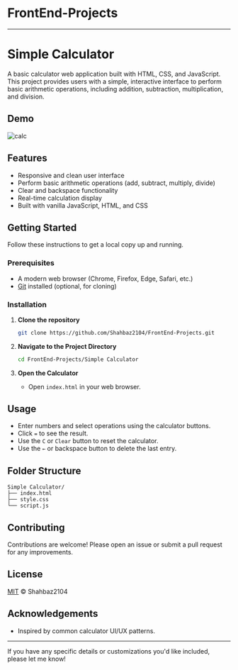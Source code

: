 # FrontEnd-Projects


---

# Simple Calculator

A basic calculator web application built with HTML, CSS, and JavaScript. This project provides users with a simple, interactive interface to perform basic arithmetic operations, including addition, subtraction, multiplication, and division.

## Demo

> 
![calc](https://github.com/user-attachments/assets/72c40137-55c9-4587-83d5-485e5365cdcb)


## Features

- Responsive and clean user interface
- Perform basic arithmetic operations (add, subtract, multiply, divide)
- Clear and backspace functionality
- Real-time calculation display
- Built with vanilla JavaScript, HTML, and CSS

## Getting Started

Follow these instructions to get a local copy up and running.

### Prerequisites

- A modern web browser (Chrome, Firefox, Edge, Safari, etc.)
- [Git](https://git-scm.com/) installed (optional, for cloning)

### Installation

1. **Clone the repository**
   ```bash
   git clone https://github.com/Shahbaz2104/FrontEnd-Projects.git
   ```

2. **Navigate to the Project Directory**
   ```bash
   cd FrontEnd-Projects/Simple Calculator
   ```

3. **Open the Calculator**
   - Open `index.html` in your web browser.

## Usage

- Enter numbers and select operations using the calculator buttons.
- Click `=` to see the result.
- Use the `C` or `Clear` button to reset the calculator.
- Use the `←` or backspace button to delete the last entry.

## Folder Structure

```
Simple Calculator/
├── index.html
├── style.css
└── script.js
```

## Contributing

Contributions are welcome! Please open an issue or submit a pull request for any improvements.

## License

[MIT](../LICENSE) © Shahbaz2104

## Acknowledgements

- Inspired by common calculator UI/UX patterns.

---

If you have any specific details or customizations you'd like included, please let me know!

